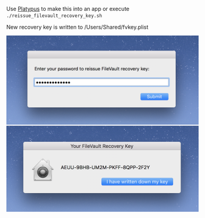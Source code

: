 Use [Platypus](https://www.sveinbjorn.org/platypus) to make this into an app or execute `./reissue_filevault_recovery_key.sh`

New recovery key is written to /Users/Shared/fvkey.plist

![screen1](screenshot-1.png)
![screen2](screenshot-2.png)
